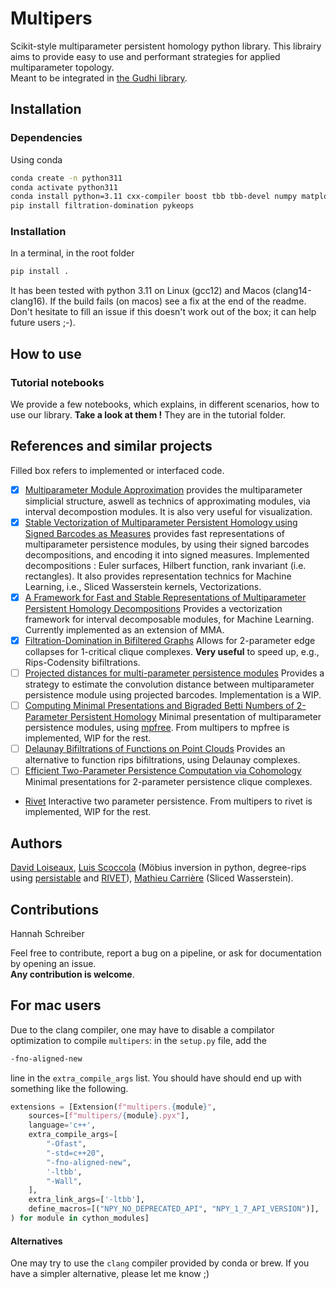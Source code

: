# Multipers
Scikit-style multiparameter persistent homology python library. 
This librairy aims to provide easy to use and performant strategies for applied multiparameter topology.
<br> Meant to be integrated in [the Gudhi library](https://gudhi.inria.fr/).

## Installation
### Dependencies
Using conda
```sh
conda create -n python311
conda activate python311
conda install python=3.11 cxx-compiler boost tbb tbb-devel numpy matplotlib gudhi scikit-learn cython sympy tqdm cycler typing shapely numba -c conda-forge
pip install filtration-domination pykeops
```

### Installation
In a terminal, in the root folder
```sh
pip install .
```
It has been tested with python 3.11 on Linux (gcc12) and Macos (clang14-clang16). 
If the build fails (on macos) see a fix at the end of the readme. 
Don't hesitate to fill an issue if this doesn't work out of the box; it can help future users ;-).

## How to use
### Tutorial notebooks
We provide a few notebooks, which explains, in different scenarios, how to use our library. **Take a look at them !** They are in the tutorial folder.


## References and similar projects
Filled box refers to implemented or interfaced code.
 - [x] [Multiparameter Module Approximation](https://arxiv.org/abs/2206.02026) provides the multiparameter simplicial structure, aswell as technics of approximating modules, via interval decompostion modules. It is also very useful for visualization.
 - [x] [Stable Vectorization of Multiparameter Persistent Homology using Signed Barcodes as Measures](https://arxiv.org/abs/2306.03801) provides fast representations of multiparameter persistence modules, by using their signed barcodes decompositions, and encoding it into signed measures. Implemented decompositions : Euler surfaces, Hilbert function, rank invariant (i.e. rectangles). It also provides representation technics for Machine Learning, i.e., Sliced Wasserstein kernels, Vectorizations.
 - [x] [A Framework for Fast and Stable Representations of Multiparameter Persistent Homology Decompositions](https://arxiv.org/abs/2306.11170) Provides a vectorization framework for interval decomposable modules, for Machine Learning. Currently implemented as an extension of MMA.
 - [x] [Filtration-Domination in Bifiltered Graphs](https://doi.org/10.1137/1.9781611977561.ch3) Allows for 2-parameter edge collapses for 1-critical clique complexes. **Very useful** to speed up, e.g., Rips-Codensity bifiltrations. 
 - [ ] [Projected distances for multi-parameter persistence modules](https://arxiv.org/abs/2206.08818) Provides a strategy to estimate the convolution distance between multiparameter persistence module using projected barcodes. Implementation is a WIP.
 - [ ] [Computing Minimal Presentations and Bigraded Betti Numbers of 2-Parameter Persistent Homology](https://arxiv.org/abs/1902.05708) Minimal presentation of multiparameter persistence modules, using [mpfree](https://bitbucket.org/mkerber/mpfree/src/master/). From multipers to mpfree is implemented, WIP for the rest.
 - [ ] [Delaunay Bifiltrations of Functions on Point Clouds](https://arxiv.org/abs/2310.15902) Provides an alternative to function rips bifiltrations, using Delaunay complexes.
 - [ ] [Efficient Two-Parameter Persistence Computation via Cohomology](https://doi.org/10.4230/LIPIcs.SoCG.2023.15) Minimal presentations for 2-parameter persistence clique complexes.
 - [Rivet](https://github.com/rivetTDA/rivet) Interactive two parameter persistence. From multipers to rivet is implemented, WIP for the rest.


## Authors
[David Loiseaux](https://www-sop.inria.fr/members/David.Loiseaux/index.html), 
[Luis Scoccola](https://luisscoccola.com/) 
(Möbius inversion in python, degree-rips using [persistable](https://github.com/LuisScoccola/persistable) and [RIVET](https://github.com/rivetTDA/rivet/)), 
[Mathieu Carrière](https://www-sop.inria.fr/members/Mathieu.Carriere/) (Sliced Wasserstein).

## Contributions
Hannah Schreiber

Feel free to contribute, report a bug on a pipeline, or ask for documentation by opening an issue.<br>
**Any contribution is welcome**.




## For mac users 
Due to the clang compiler, one may have to disable a compilator optimization to compile `multipers`: in the `setup.py` file, add the 
```bash
-fno-aligned-new
```
line in the `extra_compile_args` list. You should have should end up with something like the following.
```python
extensions = [Extension(f"multipers.{module}",
	sources=[f"multipers/{module}.pyx"],
	language='c++',
	extra_compile_args=[
		"-Ofast",
		"-std=c++20",
		"-fno-aligned-new",
		'-ltbb',
		"-Wall",
	],
	extra_link_args=['-ltbb'],
	define_macros=[("NPY_NO_DEPRECATED_API", "NPY_1_7_API_VERSION")],
) for module in cython_modules]
```
#### Alternatives
One may try to use the `clang` compiler provided by conda or brew. If you have a simpler alternative, please let me know ;)
